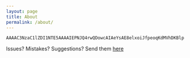 ```yaml
---
layout: page
title: About
permalink: /about/
---
```


`AAAAC3NzaC1lZDI1NTE5AAAAIEPNJQ4rwQDowcAIAeYsAE8elxoiJfpeoqKdMVhDKBlp`

Issues? Mistakes? Suggestions? Send them [here](https://github.com/lemond69/lemond69.github.io/issues)